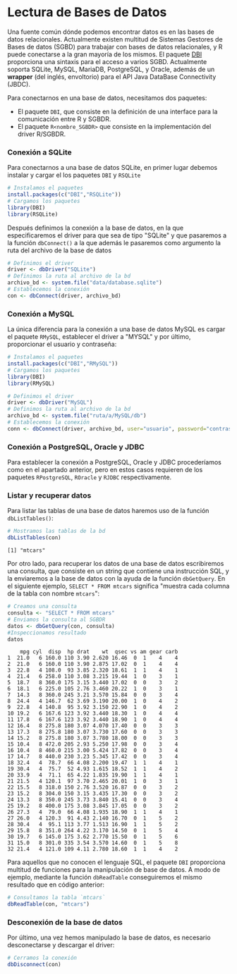 


<!-- ```{r, include=FALSE} -->
<!-- tutorial::go_interactive() -->
<!-- ``` -->


# Lectura de Bases de Datos

Una fuente común dónde podemos encontrar datos es en las bases de datos relacionales. Actualmente existen multitud de Sistemas Gestores de Bases de datos (SGBD) para trabajar con bases de datos relacionales, y R puede conectarse a la gran mayoría de los mismos. El paquete [DBI](https://cran.r-project.org/web/packages/DBI/index.html) proporciona una sintaxis para el acceso a varios SGBD. Actualmente soporta SQLite, MySQL, MariaDB, PostgreSQL, y Oracle, además de un __wrapper__ (del inglés, envoltorio) para el API Java DataBase Connectivity (JBDC).


Para conectarnos en una base de datos, necesitamos dos paquetes:

- El paquete `DBI`, que consiste en la definición de una interface para la comunicación entre R y SGBDR.
- El paquete `R<nombre_SGBDR>` que consiste en la implementación del driver R/SGBDR.

### Conexión a SQLite

Para conectarnos a una base de datos SQLite, en primer lugar debemos instalar y cargar el los paquetes `DBI` y `RSQLite`


```r
# Instalamos el paquetes
install.packages(c("DBI","RSQLite"))
# Cargamos los paquetes
library(DBI)
library(RSQLite)
```

Después definimos la conexión a la base de datos, en la que especificaremos el driver para que sea de tipo "SQLite" y que pasaremos a la función `dbConnect()` a la que además le pasaremos como argumento la ruta del archivo de la base de datos


```r
# Definimos el driver
driver <- dbDriver("SQLite")
# Definimos la ruta al archivo de la bd
archivo_bd <- system.file("data/database.sqlite")
# Establecemos la conexión
con <- dbConnect(driver, archivo_bd)
```

### Conexión a MySQL

La única diferencia para la conexión a una base de datos MySQL es cargar el paquete `RMySQL`, establecer el driver a "MYSQL" y por último, proporcionar el usuario y contraseña:


```r
# Instalamos el paquetes
install.packages(c("DBI","RMySQL"))
# Cargamos los paquetes
library(DBI)
library(RMySQL)
```



```r
# Definimos el driver
driver <- dbDriver("MySQL")
# Definimos la ruta al archivo de la bd
archivo_bd <- system.file("ruta/a/MySQL/db")
# Establecemos la conexión
conn <- dbConnect(driver, archivo_bd, user="usuario", password="contraseña")
```

### Conexión a PostgreSQL, Oracle y JDBC 

Para establecer la conexión a PostgreSQL, Oracle y JDBC procederíamos como en el apartado anterior, pero en estos casos requieren de los paquetes `RPostgreSQL`, `ROracle` y `RJDBC` respectivamente. 

### Listar y recuperar datos

Para listar las tablas de una base de datos haremos uso de la función `dbListTables()`:





```r
# Mostramos las tablas de la bd
dbListTables(con)
```

```
[1] "mtcars"
```

Por otro lado, para recuperar los datos de una base de datos escribiremos una consulta, que consiste en un string que contiene una instrucción SQL, y la enviaremos a la base de datos con la ayuda de la función `dbGetQuery`. En el siguiente ejemplo, `SELECT * FROM mtcars` significa "muestra cada columna de la tabla con nombre `mtcars`":


```r
# Creamos una consulta
consulta <- "SELECT * FROM mtcars"
# Enviamos la consulta al SGBDR
datos <- dbGetQuery(con, consulta)
#Inspeccionamos resultado
datos
```

```
    mpg cyl  disp  hp drat    wt  qsec vs am gear carb
1  21.0   6 160.0 110 3.90 2.620 16.46  0  1    4    4
2  21.0   6 160.0 110 3.90 2.875 17.02  0  1    4    4
3  22.8   4 108.0  93 3.85 2.320 18.61  1  1    4    1
4  21.4   6 258.0 110 3.08 3.215 19.44  1  0    3    1
5  18.7   8 360.0 175 3.15 3.440 17.02  0  0    3    2
6  18.1   6 225.0 105 2.76 3.460 20.22  1  0    3    1
7  14.3   8 360.0 245 3.21 3.570 15.84  0  0    3    4
8  24.4   4 146.7  62 3.69 3.190 20.00  1  0    4    2
9  22.8   4 140.8  95 3.92 3.150 22.90  1  0    4    2
10 19.2   6 167.6 123 3.92 3.440 18.30  1  0    4    4
11 17.8   6 167.6 123 3.92 3.440 18.90  1  0    4    4
12 16.4   8 275.8 180 3.07 4.070 17.40  0  0    3    3
13 17.3   8 275.8 180 3.07 3.730 17.60  0  0    3    3
14 15.2   8 275.8 180 3.07 3.780 18.00  0  0    3    3
15 10.4   8 472.0 205 2.93 5.250 17.98  0  0    3    4
16 10.4   8 460.0 215 3.00 5.424 17.82  0  0    3    4
17 14.7   8 440.0 230 3.23 5.345 17.42  0  0    3    4
18 32.4   4  78.7  66 4.08 2.200 19.47  1  1    4    1
19 30.4   4  75.7  52 4.93 1.615 18.52  1  1    4    2
20 33.9   4  71.1  65 4.22 1.835 19.90  1  1    4    1
21 21.5   4 120.1  97 3.70 2.465 20.01  1  0    3    1
22 15.5   8 318.0 150 2.76 3.520 16.87  0  0    3    2
23 15.2   8 304.0 150 3.15 3.435 17.30  0  0    3    2
24 13.3   8 350.0 245 3.73 3.840 15.41  0  0    3    4
25 19.2   8 400.0 175 3.08 3.845 17.05  0  0    3    2
26 27.3   4  79.0  66 4.08 1.935 18.90  1  1    4    1
27 26.0   4 120.3  91 4.43 2.140 16.70  0  1    5    2
28 30.4   4  95.1 113 3.77 1.513 16.90  1  1    5    2
29 15.8   8 351.0 264 4.22 3.170 14.50  0  1    5    4
30 19.7   6 145.0 175 3.62 2.770 15.50  0  1    5    6
31 15.0   8 301.0 335 3.54 3.570 14.60  0  1    5    8
32 21.4   4 121.0 109 4.11 2.780 18.60  1  1    4    2
```

Para aquellos que no conocen el lenguaje SQL, el paquete `DBI` proporciona multitud de funciones para la manipulación de base de datos. A modo de ejemplo, 
mediante la función `dbReadTable` conseguiremos el mismo resultado que en código anterior:


```r
# Consultamos la tabla `mtcars`
dbReadTable(con, "mtcars")
```


### Desconexión de la base de datos

Por último, una vez hemos manipulado la base de datos, es necesario desconectarse y descargar el driver:


```r
# Cerramos la conexión
dbDisconnect(con)
```

